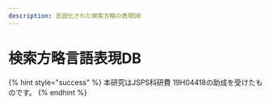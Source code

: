 ```yaml
---
description: 言語化された検索方略の表現DB
---
```


# 検索方略言語表現DB

{% hint style="success" %}
本研究はJSPS科研費 19H04418の助成を受けたものです。
{% endhint %}

